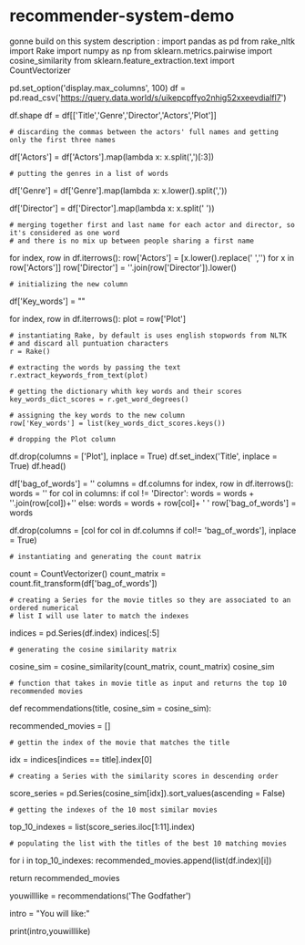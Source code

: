 # recommender-system-demo
gonne build on this
system description :
import pandas as pd
from rake_nltk import Rake
import numpy as np
from sklearn.metrics.pairwise import cosine_similarity
from sklearn.feature_extraction.text import CountVectorizer





pd.set_option('display.max_columns', 100)
df = pd.read_csv('https://query.data.world/s/uikepcpffyo2nhig52xxeevdialfl7')

df.shape
df = df[['Title','Genre','Director','Actors','Plot']]


    # discarding the commas between the actors' full names and getting only the first three names
df['Actors'] = df['Actors'].map(lambda x: x.split(',')[:3])

    # putting the genres in a list of words
df['Genre'] = df['Genre'].map(lambda x: x.lower().split(','))

df['Director'] = df['Director'].map(lambda x: x.split(' '))

    # merging together first and last name for each actor and director, so it's considered as one word
    # and there is no mix up between people sharing a first name
for index, row in df.iterrows():
    row['Actors'] = [x.lower().replace(' ','') for x in row['Actors']]
    row['Director'] = ''.join(row['Director']).lower()

    # initializing the new column
df['Key_words'] = ""

for index, row in df.iterrows():
    plot = row['Plot']

    # instantiating Rake, by default is uses english stopwords from NLTK
    # and discard all puntuation characters
    r = Rake()

    # extracting the words by passing the text
    r.extract_keywords_from_text(plot)

    # getting the dictionary whith key words and their scores
    key_words_dict_scores = r.get_word_degrees()

    # assigning the key words to the new column
    row['Key_words'] = list(key_words_dict_scores.keys())

    # dropping the Plot column
df.drop(columns = ['Plot'], inplace = True)
df.set_index('Title', inplace = True)
df.head()



df['bag_of_words'] = ''
columns = df.columns
for index, row in df.iterrows():
    words = ''
    for col in columns:
        if col != 'Director':
            words = words + ''.join(row[col])+''
        else:
            words = words + row[col]+ ' '
    row['bag_of_words'] = words

df.drop(columns = [col for col in df.columns if col!= 'bag_of_words'], inplace = True)

    # instantiating and generating the count matrix
count = CountVectorizer()
count_matrix = count.fit_transform(df['bag_of_words'])

    # creating a Series for the movie titles so they are associated to an ordered numerical
    # list I will use later to match the indexes
indices = pd.Series(df.index)
indices[:5]

    # generating the cosine similarity matrix
cosine_sim = cosine_similarity(count_matrix, count_matrix)
cosine_sim

    # function that takes in movie title as input and returns the top 10 recommended movies
def recommendations(title, cosine_sim = cosine_sim):

   recommended_movies = []

    # gettin the index of the movie that matches the title
   idx = indices[indices == title].index[0]

    # creating a Series with the similarity scores in descending order
   score_series = pd.Series(cosine_sim[idx]).sort_values(ascending = False)

    # getting the indexes of the 10 most similar movies
   top_10_indexes = list(score_series.iloc[1:11].index)

    # populating the list with the titles of the best 10 matching movies
   for i in top_10_indexes:
        recommended_movies.append(list(df.index)[i])

   return recommended_movies

youwilllike = recommendations('The Godfather')

intro = "You will like:"

print(intro,youwilllike)



